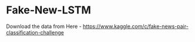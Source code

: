 # Fake-New-LSTM

Download the data from Here  -  https://www.kaggle.com/c/fake-news-pair-classification-challenge

